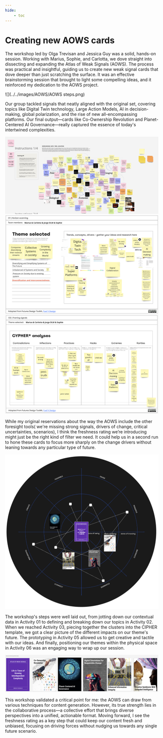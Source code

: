 ```yaml
---
hide:
    - toc
---
```



# Creating new AOWS cards


The workshop led by Olga Trevisan and Jessica Guy was a solid, hands-on session. Working with Marius, Sophie, and Carlotta, we dove straight into dissecting and expanding the Atlas of Weak Signals (AOWS). The process was practical and insightful, guiding us to create new weak signal cards that dove deeper than just scratching the surface. It was an effective brainstorming session that brought to light some compelling ideas, and it reinforced my dedication to the AOWS project.

![](../../images/AOWS/AOWS steps.png)

Our group tackled signals that neatly aligned with the original set, covering topics like Digital Twin technology, Large Action Models, AI in decision-making, global polarization, and the rise of new all-encompassing platforms. Our final output—cards like Co-Ownership Revolution and Planet-Centered AI Governance—really captured the essence of today's intertwined complexities.

![](../../images/AOWS/AOWS1.png)
![](../../images/AOWS/AOWS3.png)
![](../../images/AOWS/AOWS4.png)


While my original reservations about the way the AOWS include the other foresight tools( we're missing strong signals, drivers of change, critical uncertainties, scenarios), I think the freshness rating we’re introducing might just be the right kind of filter we need. It could help us in a second run to hone these cards to focus more sharply on the change drivers without leaning towards any particular type of future.

![](../../images/AOWS/AOWS9.png)

The workshop's steps were well laid out, from jotting down our contextual data in Activity 01 to defining and breaking down our topics in Activity 02. When we reached Activity 03, piecing together the clusters into the CIPHER template, we got a clear picture of the different impacts on our theme's future. The prototyping in Activity 05 allowed us to get creative and tactile with our ideas. And finally, positioning our themes within the physical space in Activity 06 was an engaging way to wrap up our session.

![](../../images/AOWS/AOWS2.png)

This workshop validated a critical point for me: the AOWS can draw from various techniques for content generation. However, its true strength lies in the collaborative process—a collective effort that brings diverse perspectives into a unified, actionable format. Moving forward, I see the freshness rating as a key step that could keep our content fresh and unbiased, focusing on driving forces without nudging us towards any single future scenario.




